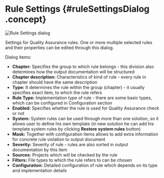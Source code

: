 # Rule Settings {#ruleSettingsDialog .concept}

![Rule Settings dialog](../image/ruleSettingsDialog.png "Rule Settings Dialog")

Settings for Quality Assurance rules. One or more multiple selected rules and their properties can be edited through this dialog.

Dialog items:

-   **Chapter:** Specifies the group to which rule belongs - this division also determines how the output documentation will be structured
-   **Chapter description:** Characteristics of kind of rule - every rule in chapter should have the same description
-   **Type:** It determines the rule within the group \(chapter\) - it usually specifies exact item, to which the rule refers
-   **Rule Type:** Implementation type of rule - there are some basic types, which can be configured in Configuration section
-   **Enabled:** Specifies whether the rule is used for Quality Assurance check or not
-   **System:** System rules can be used through more than one solution, so it allows user to define his own template \(in new solution he can add his template system rules by clicking **Restore system rules** button\)
-   **Mask:** Together with configuration items allows to add extra information for concrete rule violation to output document
-   **Severity:** Severity of rule - rules are also sorted in output documentation by this item
-   **Sources:** Projects which will be checked by the rule
-   **Filters:** File types to which the rule refers to can be chosen
-   **Configuration:** Detailed configuration of rule which depends on its type and implementation details

